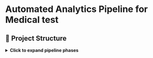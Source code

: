 # **Automated Analytics Pipeline for Medical test**

## 📁 Project Structure

<details>
<summary><strong>Click to expand pipeline phases</strong></summary>

### 📁 Repository Structure
- `scripts/` – generation scripts (screenshots)
- `templates/` – document templates
- `visuals/` – infographics
- `docs/` – documentation
  
### 📄 Detailed Documentation

- `1_doc-automation` [Automation: Word & Email Templates](docs/README_1_doc-automation.md))
- `2_archive-to-csv` [ETL: Archive to CSV](docs/README_2_archive-to-csv.md)
- `3_analytics-insights` [Analytics & Dashboards](docs/README_3_analytics-insights.md)

---

###  [`1_doc-automation`](https://github.com/gnrtd/medical_assistance_public/tree/1_doc-automation)
- Automates daily generation of Word report templates using 6 different schedules a month.  
- Includes dynamic folder creation, templating, and 📧 email draft scheduling via PowerShell and Google Apps Script.

---

###  [`2_archive-to-csv`](https://github.com/gnrtd/medical_assistance_public/tree/2_archive-to-csv)
- Parses and cleans archived report files 📂.  
- Extracts data and normalizes it into CSV for SQL/Excel pipelines.

---

###  [`3_analytics-insights`](https://github.com/gnrtd/medical_assistance_public/tree/3_analytics-insights)
- Visualizes trends using Tableau 📈.  
- Analyzes office workloads and gives other essential insights.

---

🔐 Disclaimer All names, schedules, and content are synthetic. This branch is designed strictly for portfolio demonstration and technical evaluation purposes.

</details>




